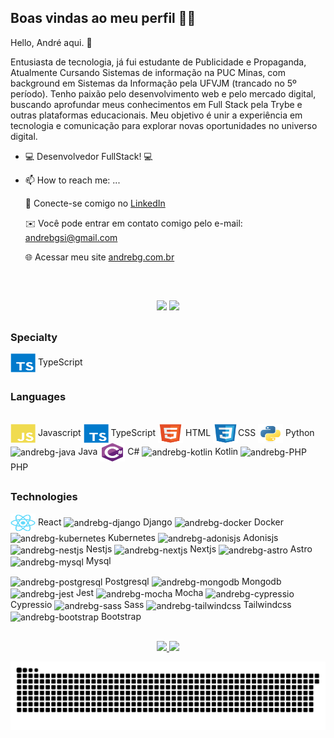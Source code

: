 ## Boas vindas ao meu perfil 👨‍💻
 
Hello, André aqui. 👋

Entusiasta de tecnologia, já fui estudante de Publicidade e Propaganda, Atualmente Cursando Sistemas de informação na PUC Minas, com background em Sistemas da Informação pela UFVJM (trancado no 5º período). Tenho paixão pelo desenvolvimento web e pelo mercado digital, buscando aprofundar meus conhecimentos em Full Stack pela Trybe e outras plataformas educacionais. Meu objetivo é unir a experiência em tecnologia e comunicação para explorar novas oportunidades no universo digital.

* 💻 Desenvolvedor FullStack! 💻

- 📫 How to reach me: ...

  🔗 Conecte-se comigo no <a href="https://linkedin.com/in/andre-bacelar-goncalves" target="_blank" rel="noopener">LinkedIn</a>
  
  ✉️ Você pode entrar em contato comigo pelo e-mail: [andrebgsi@gmail.com](mailto:andrebgsi@gmail.com)

  🌐 Acessar meu site <a href="http://andrebg.com.br/" target="_blank" rel="noopener">andrebg.com.br</a>

  
<br>

##

<!-- GITHUB STATUS -->
<div align="center">
  <img height="180em" src="https://github-readme-stats.vercel.app/api?username=andrebgsi&show_icons=true&theme=dracula&include_all_commits=true&count_private=true"/>
  <img height="180em" src="https://github-readme-stats.vercel.app/api/top-langs/?username=andrebgsi&layout=compact&langs_count=10&theme=dracula"/>

  <!-- TEMAS: dark, radical, merko, gruvbox, tokyonight, onedark, cobalt, synthwave, highcontrast, dracula -->
</div>

##

### Specialty

<img align="center" alt="andrebg-Ts" height="30" width="40" src="https://raw.githubusercontent.com/devicons/devicon/master/icons/typescript/typescript-plain.svg"> TypeScript

##

### Languages

<div style="display: inline_block"><br>
  <img align="center" alt="andrebg-Js" height="30" width="40" src="https://raw.githubusercontent.com/devicons/devicon/master/icons/javascript/javascript-plain.svg"> Javascript
  <img align="center" alt="andrebg-Ts" height="30" width="40" src="https://raw.githubusercontent.com/devicons/devicon/master/icons/typescript/typescript-plain.svg"> TypeScript
  <img align="center" alt="andrebg-HTML" height="30" width="40" src="https://raw.githubusercontent.com/devicons/devicon/master/icons/html5/html5-original.svg"> HTML
  <img align="center" alt="andrebg-CSS" height="30" width="40" src="https://raw.githubusercontent.com/devicons/devicon/master/icons/css3/css3-original.svg">CSS
  <img align="center" alt="andrebg-Python" height="30" width="40" src="https://raw.githubusercontent.com/devicons/devicon/master/icons/python/python-original.svg"> Python
  <img align="center" alt="andrebg-java" height="30" width="40"  src="https://cdn.jsdelivr.net/gh/devicons/devicon@latest/icons/java/java-original-wordmark.svg" /> Java
  <img align="center" alt="andrebg-Csharp" height="30" width="40" src="https://raw.githubusercontent.com/devicons/devicon/master/icons/csharp/csharp-original.svg"> C#
  <img align="center" alt="andrebg-kotlin" height="30" width="40" src="https://cdn.jsdelivr.net/gh/devicons/devicon@latest/icons/kotlin/kotlin-original.svg" /> Kotlin
  <img align="center" alt="andrebg-PHP" height="30" width="40" src="https://cdn.jsdelivr.net/gh/devicons/devicon@latest/icons/php/php-original.svg" /> PHP


</div>

##

### Technologies

<img align="center" alt="andrebg-React" height="30" width="40" src="https://raw.githubusercontent.com/devicons/devicon/master/icons/react/react-original.svg"> React
<img align="center" alt="andrebg-django" height="30" width="40" src="https://cdn.jsdelivr.net/gh/devicons/devicon@latest/icons/django/django-plain.svg" /> Django
<img align="center" alt="andrebg-docker" height="30" width="40" src="https://cdn.jsdelivr.net/gh/devicons/devicon@latest/icons/docker/docker-original.svg" /> Docker
<img align="center" alt="andrebg-kubernetes" height="30" width="40" src="https://cdn.jsdelivr.net/gh/devicons/devicon@latest/icons/kubernetes/kubernetes-original.svg" /> Kubernetes
<img align="center" alt="andrebg-adonisjs" height="30" width="40" src="https://cdn.jsdelivr.net/gh/devicons/devicon@latest/icons/adonisjs/adonisjs-original.svg" /> Adonisjs
<img align="center" alt="andrebg-nestjs" height="30" width="40" src="https://cdn.jsdelivr.net/gh/devicons/devicon@latest/icons/nestjs/nestjs-original.svg" /> Nestjs
<img align="center" alt="andrebg-nextjs" height="30" width="40" src="https://cdn.jsdelivr.net/gh/devicons/devicon@latest/icons/nextjs/nextjs-original.svg" /> Nextjs
<img align="center" alt="andrebg-astro" height="30" width="40" src="https://cdn.jsdelivr.net/gh/devicons/devicon@latest/icons/astro/astro-original.svg" /> Astro
<img align="center" alt="andrebg-mysql" height="30" width="40" src="https://cdn.jsdelivr.net/gh/devicons/devicon@latest/icons/mysql/mysql-original.svg" /> Mysql


<img align="center" alt="andrebg-postgresql" height="30" width="40" src="https://cdn.jsdelivr.net/gh/devicons/devicon@latest/icons/postgresql/postgresql-original.svg" /> Postgresql
<img align="center" alt="andrebg-mongodb" height="30" width="40" src="https://cdn.jsdelivr.net/gh/devicons/devicon@latest/icons/mongodb/mongodb-original.svg" /> Mongodb
<img align="center" alt="andrebg-jest" height="30" width="40" src="https://cdn.jsdelivr.net/gh/devicons/devicon@latest/icons/jest/jest-plain.svg" /> Jest
<img align="center" alt="andrebg-mocha" height="30" width="40" src="https://cdn.jsdelivr.net/gh/devicons/devicon@latest/icons/mocha/mocha-original.svg" /> Mocha
<img align="center" alt="andrebg-cypressio" height="30" width="40" src="https://cdn.jsdelivr.net/gh/devicons/devicon@latest/icons/cypressio/cypressio-original.svg" /> Cypressio
<img align="center" alt="andrebg-sass" height="30" width="40" src="https://cdn.jsdelivr.net/gh/devicons/devicon@latest/icons/sass/sass-original.svg" /> Sass
<img align="center" alt="andrebg-tailwindcss" height="30" width="40" src="https://cdn.jsdelivr.net/gh/devicons/devicon@latest/icons/tailwindcss/tailwindcss-original.svg" /> Tailwindcss
<img align="center" alt="andrebg-bootstrap" height="30" width="40" src="https://cdn.jsdelivr.net/gh/devicons/devicon@latest/icons/bootstrap/bootstrap-original.svg" /> Bootstrap


##

 <div align="center" >
    <a href ="mailto:andrebgsi@gmail.com"> <!---Gmail--->
      <img src="https://img.shields.io/badge/-Gmail-%23333?style=for-the-badge&logo=gmail&logoColor=white" target="_blank">
    </a>
    <a href="https://www.linkedin.com/in/andre-bacelar-goncalves/" target="_blank"> <!---LinkedIn--->
      <img src="https://img.shields.io/badge/-LinkedIn-%230077B5?style=for-the-badge&logo=linkedin&logoColor=white" target="_blank">
    </a>
 </div>

 <div align="center">

  ![Snake animation](https://github.com/andrebgsi/andrebgsi/blob/main/andrebgsi/images/github-contribution-grid-snake.svg)
  <!--- ![Snake animation](https://github.com/andrebgsi/andrebgsi/blob/main/andrebgsi/images/github-contribution-grid-snake.svg) --->
  <!--- ![Snake animation](https://github.com/danielbped/danielbped/blob/output/github-contribution-grid-snake.svg) --->
  
 </div>


<!--
**Andrebgsi/Andrebgsi** is a ✨ _special_ ✨ repository because its `README.md` (this file) appears on your GitHub profile.

Here are some ideas to get you started:
### Full Stack Projects
### Front End Stack Projects
### Back End Stack Projects


- 🔭 I’m currently working on ...
- 🌱 I’m currently learning ...
- 👯 I’m looking to collaborate on ...
- 🤔 I’m looking for help with ...
- 💬 Ask me about ...
- 📫 How to reach me: ...
- 😄 Pronouns: ...
- ⚡ Fun fact: ...
-->
